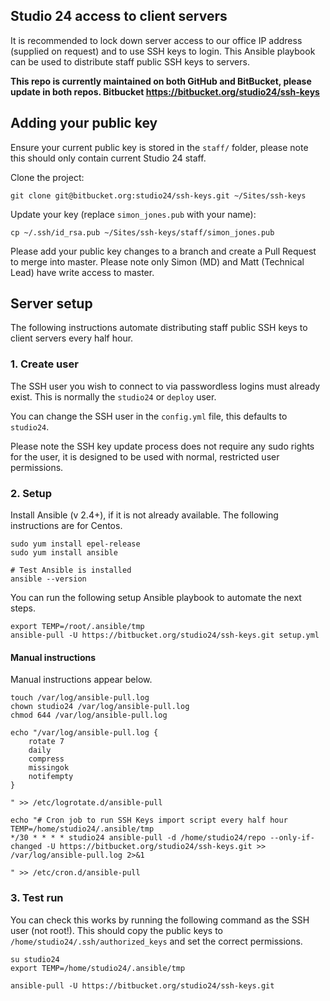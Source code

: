 ## Studio 24 access to client servers

It is recommended to lock down server access to our office IP address (supplied on request) and to use SSH keys to login. This Ansible playbook can be used to distribute staff public SSH keys to servers.  

**This repo is currently maintained on both GitHub and BitBucket, please update in both repos. Bitbucket https://bitbucket.org/studio24/ssh-keys**

## Adding your public key

Ensure your current public key is stored in the `staff/` folder, please note this should only contain current Studio 24 staff.

Clone the project:

```
git clone git@bitbucket.org:studio24/ssh-keys.git ~/Sites/ssh-keys
```

Update your key (replace `simon_jones.pub` with your name):

```
cp ~/.ssh/id_rsa.pub ~/Sites/ssh-keys/staff/simon_jones.pub
```

Please add your public key changes to a branch and create a Pull Request to merge into master. Please note only Simon (MD) and Matt (Technical Lead) have write access to master.

## Server setup

The following instructions automate distributing staff public SSH keys to client servers every half hour.

### 1. Create user

The SSH user you wish to connect to via passwordless logins must already exist. This is normally the `studio24` or `deploy` user.

You can change the SSH user in the `config.yml` file, this defaults to `studio24`. 

Please note the SSH key update process does not require any sudo rights for the user, it is designed to be used with normal, restricted user permissions.

### 2. Setup

Install Ansible (v 2.4+), if it is not already available. The following instructions are for Centos.

```
sudo yum install epel-release
sudo yum install ansible

# Test Ansible is installed
ansible --version
```

You can run the following setup Ansible playbook to automate the next steps.

```
export TEMP=/root/.ansible/tmp
ansible-pull -U https://bitbucket.org/studio24/ssh-keys.git setup.yml
```

#### Manual instructions

Manual instructions appear below. 

```
touch /var/log/ansible-pull.log
chown studio24 /var/log/ansible-pull.log
chmod 644 /var/log/ansible-pull.log

echo "/var/log/ansible-pull.log {
    rotate 7
    daily
    compress
    missingok
    notifempty
}
      
" >> /etc/logrotate.d/ansible-pull

echo "# Cron job to run SSH Keys import script every half hour
TEMP=/home/studio24/.ansible/tmp
*/30 * * * * studio24 ansible-pull -d /home/studio24/repo --only-if-changed -U https://bitbucket.org/studio24/ssh-keys.git >> /var/log/ansible-pull.log 2>&1

" >> /etc/cron.d/ansible-pull
```

### 3. Test run 

You can check this works by running the following command as the SSH user (not root!). This should copy the public keys to `/home/studio24/.ssh/authorized_keys` and set the correct permissions. 

```
su studio24
export TEMP=/home/studio24/.ansible/tmp

ansible-pull -U https://bitbucket.org/studio24/ssh-keys.git
``` 
